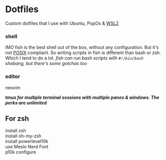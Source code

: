 # Dotfiles

Custom dotfiles that I use with Ubuntu, PopOs & [WSL2](https://docs.microsoft.com/en-us/windows/wsl/install-win10 "Windows Subsystem for Linux")

### shell
IMO fish is the best shell out of the box, without any configuration. But it's not [POSIX](https://en.wikipedia.org/wiki/POSIX) compliant. So writing scripts in fish is different than bash or zsh. Which I tend to do a lot. 
*fish can run bash scripts with `#!/bin/bash` shebang, but there's some
gotchas too*

### editor
neovim 

***tmux for multiple terminal sessions with multiple panes & windows. The perks
are unlimited***

## For zsh
install zsh <br/>
install oh-my-zsh <br/>
install powerlevel10k <br/>
use Meslo Nerd Font <br/>
p10k configure <br/>
